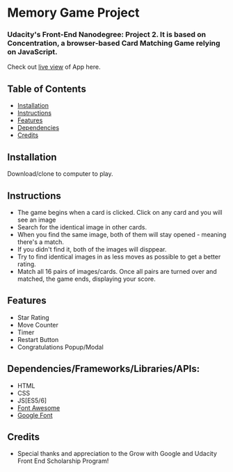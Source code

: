 # Memory Game Project

### Udacity's Front-End Nanodegree: Project 2.  It is based on Concentration, a browser-based Card Matching Game relying on JavaScript.

Check out [live view](https://cynth42.github.io/memory-game/) of App here.


## Table of Contents

* [Installation](#installation)
* [Instructions](#instructions)
* [Features](#features)
* [Dependencies](#dependencies)
* [Credits](#credits)

## Installation

Download/clone to computer to play.

## Instructions

- The game begins when a card is clicked. Click on any card and you will see an image
- Search for the identical image in other cards.
- When you find the same image, both of them will stay opened - meaning there's a match.
- If you didn't find it, both of the images will disppear.
- Try to find identical images in as less moves as possible to get a better rating.
- Match all 16 pairs of images/cards.  Once all pairs are turned over and matched, the game ends, displaying your score.

## Features

- Star Rating
- Move Counter
- Timer
- Restart Button
- Congratulations Popup/Modal

## Dependencies/Frameworks/Libraries/APIs:

- HTML
- CSS
- JS[ES5/6]
- [Font Awesome](https://fontawesome.com/)
- [Google Font](https://fonts.google.com/)

## Credits

- Special thanks and appreciation to the Grow with Google and Udacity Front End Scholarship Program!
